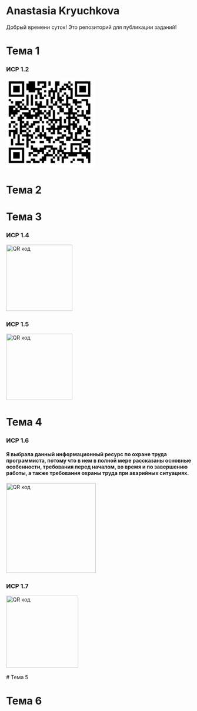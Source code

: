 # Anastasia Kryuchkova

Добрый времени суток! Это репозиторий для публикации заданий!

# Тема 1
### ИСР 1.2
![Alt text](https://github.com/nestessia/nestessia-repository/blob/51f20febe55afcdc6e8230512c8f0f5005e41ef4/%D0%98%D0%A1%D0%A0%201.2%20%D0%9A%D1%80%D1%8E%D1%87%D0%BA%D0%BE%D0%B2%D0%B0%20%D0%90.%D0%A1%202.1.jpg)

# Тема 2


# Тема 3
### ИСР 1.4 
<a href="http://qrcoder.ru" target="_blank"><img src="http://qrcoder.ru/code/?https%3A%2F%2Fdrive.google.com%2Ffile%2Fd%2F198SIeLke8iQj6NOSVWp_dWMojgRZn-If%2Fview%3Fusp%3Dsharing&4&0" width="180" height="180" border="0" title="QR код"></a>
### ИСР 1.5
<a href="http://qrcoder.ru" target="_blank"><img src="http://qrcoder.ru/code/?https%3A%2F%2Fdrive.google.com%2Ffile%2Fd%2F18gyOAYOVSFzT9RpMTfsnh09HeDkbbZxB%2Fview%3Fusp%3Dsharing&4&0" width="180" height="180" border="0" title="QR код"></a>
# Тема 4
### ИСР 1.6 
#### Я выбрала данный информационный ресурс по охране труда программиста, потому что в нем в полной мере рассказаны основные особенности, требования перед началом, во время и по завершению работы, а также требования охраны труда при аварийных ситуациях.
<a href="http://qrcoder.ru" target="_blank"><img src="http://qrcoder.ru/code/?https%3A%2F%2Fkubts.ru%2Fdokumenty%2Fobraztsy-dokumentov-po-okhrane-truda%2Fobuchenie-po-okhrane-truda%2Finstruktsii-po-okhrane-truda%2Finstruktsiya-po-okhrane-truda-dlya-programmista%2F&4&0" width="244" height="244" border="0" title="QR код"></a>
### ИСР 1.7 
<p align="left">
<a href="http://qrcoder.ru" target="_blank"><img src="http://qrcoder.ru/code/?http%3A%2F%2Fwww.consultant.ru%2Fdocument%2Fcons_doc_LAW_58804%2Fe14327394d63c4f451508a6f2d1ae0c7d73e9359%2F&4&0" width="196" height="196" border="0" title="QR код"></a>
</p>
# Тема 5


# Тема 6



